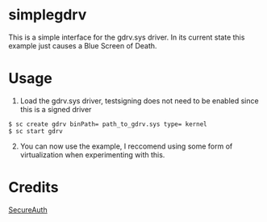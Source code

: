 # simplegdrv

This is a simple interface for the gdrv.sys driver. In its current state this example just causes a Blue Screen of Death. <br>

# Usage

1. Load the gdrv.sys driver, testsigning does not need to be enabled since this is a signed driver
```
$ sc create gdrv binPath= path_to_gdrv.sys type= kernel
$ sc start gdrv
```

2. You can now use the example, I reccomend using some form of virtualization when experimenting with this.

# Credits
[SecureAuth](https://www.secureauth.com/labs/advisories/gigabyte-drivers-elevation-of-privilege-vulnerabilities/) 
